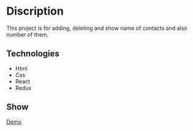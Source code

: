 # Discription

This project is for adding, deleting and show name of contacts and also number of them. 

## Technologies

- Html
- Css
- React
- Redux

## Show

<a href="https://amirmohazzab.github.io/person-manager/"> Demo </a>
